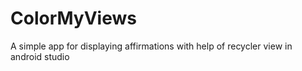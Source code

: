 # ColorMyViews
A simple app for displaying affirmations with help of recycler view in android studio
